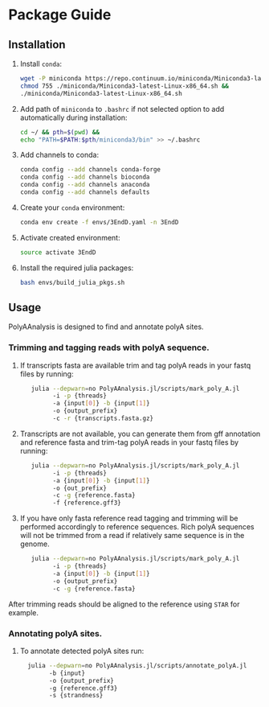 # Package Guide

## Installation

1. Install `conda`:
   ```bash
   wget -P miniconda https://repo.continuum.io/miniconda/Miniconda3-latest-Linux-x86_64.sh &&
   chmod 755 ./miniconda/Miniconda3-latest-Linux-x86_64.sh &&
   ./miniconda/Miniconda3-latest-Linux-x86_64.sh
   ```

2. Add path of `miniconda` to `.bashrc` if not selected option to add automatically during installation:
   ```bash
   cd ~/ && pth=$(pwd) &&
   echo "PATH=$PATH:$pth/miniconda3/bin" >> ~/.bashrc
   ```

3. Add channels to conda:
   ```bash
   conda config --add channels conda-forge
   conda config --add channels bioconda
   conda config --add channels anaconda
   conda config --add channels defaults
   ```

4. Create your `conda` environment:
   ```bash
   conda env create -f envs/3EndD.yaml -n 3EndD
   ```

5. Activate created environment:
   ```bash
   source activate 3EndD
   ```

6. Install the required julia packages:
   ```bash
   bash envs/build_julia_pkgs.sh
   ```

## Usage

PolyAAnalysis is designed to find and annotate polyA sites.

### Trimming and tagging reads with polyA sequence.

1. If transcripts fasta are available trim and tag polyA reads in your fastq files by running:
   ```bash
      julia --depwarn=no PolyAAnalysis.jl/scripts/mark_poly_A.jl
            -i -p {threads}
            -a {input[0]} -b {input[1]}
            -o {output_prefix}
            -c -r {transcripts.fasta.gz}
   ```

2. Transcripts are not available, you can generate them from gff annotation
    and reference fasta and trim-tag polyA reads in your fastq files by running:
   ```bash
      julia --depwarn=no PolyAAnalysis.jl/scripts/mark_poly_A.jl
            -i -p {threads}
            -a {input[0]} -b {input[1]}
            -o {out_prefix}
            -c -g {reference.fasta}
            -f {reference.gff3}
   ```

3. If you have only fasta reference read tagging and trimming will be performed
    accordingly to reference sequences. Rich polyA sequences will not be trimmed
    from a read if relatively same sequence is in the genome.
   ```bash
      julia --depwarn=no PolyAAnalysis.jl/scripts/mark_poly_A.jl
            -i -p {threads}
            -a {input[0]} -b {input[1]}
            -o {output_prefix}
            -c -g {reference.fasta}
   ```

After trimming reads should be aligned to the reference using `STAR` for example.

### Annotating polyA sites.

1. To annotate detected polyA sites run:
   ```bash
     julia --depwarn=no PolyAAnalysis.jl/scripts/annotate_polyA.jl
           -b {input}
           -o {output_prefix}
           -g {reference.gff3}
           -s {strandness}
   ```
